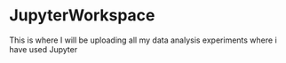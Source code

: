 # JupyterWorkspace

This is where I will be uploading all my data analysis experiments where i have used Jupyter 
